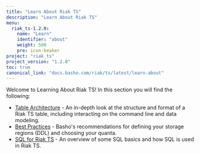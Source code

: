 ```yaml
---
title: "Learn About Riak TS"
description: "Learn About Riak TS"
menu:
  riak_ts-1.2.0:
    name: "Learn"
    identifier: "about"
    weight: 500
    pre: icon-beaker
project: "riak_ts"
project_version: "1.2.0"
toc: true
canonical_link: "docs.basho.com/riak/ts/latest/learn-about"
---
```


[table arch]: tablearchitecture/
[bestpractices]: bestpractices/
[sqlriakts]: sqlriakts/


Welcome to Learning About Riak TS! In this section you will find the following:

* [Table Architecture][table arch] - An in-depth look at the structure and format of a Riak TS table, including interacting on the command line and data modeling.
* [Best Practices][bestpractices] - Basho's recommendations for defining your storage regions (DDL) and choosing your quanta.
* [SQL for Riak TS][sqlriakts] - An overview of some SQL basics and how SQL is used in Riak TS.
